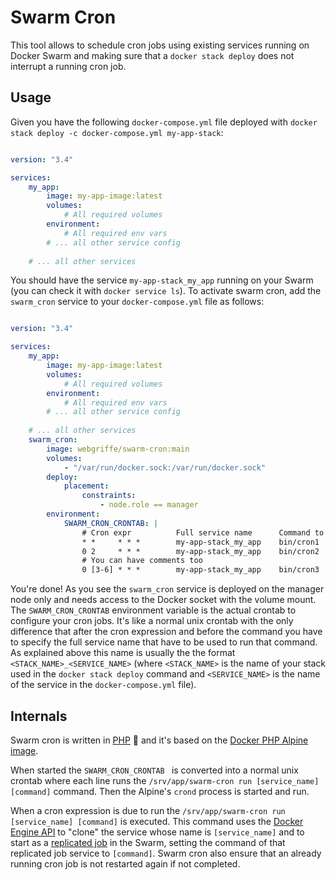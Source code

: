 # Swarm Cron

This tool allows to schedule cron jobs using existing services running on Docker Swarm and making sure that a `docker stack deploy` does not interrupt a running cron job.

## Usage

Given you have the following `docker-compose.yml` file deployed with `docker stack deploy -c docker-compose.yml my-app-stack`:

```yaml

version: "3.4"

services:
    my_app:
        image: my-app-image:latest
        volumes:
            # All required volumes
        environment:
            # All required env vars
        # ... all other service config
    
    # ... all other services
```

You should have the service `my-app-stack_my_app` running on your Swarm (you can check it with `docker service ls`).
To activate swarm cron, add the `swarm_cron` service to your `docker-compose.yml` file as follows:

```yaml

version: "3.4"

services:
    my_app:
        image: my-app-image:latest
        volumes:
            # All required volumes
        environment:
            # All required env vars
        # ... all other service config
    
    # ... all other services
    swarm_cron:
        image: webgriffe/swarm-cron:main
        volumes:
            - "/var/run/docker.sock:/var/run/docker.sock"
        deploy:
            placement:
                constraints:
                    - node.role == manager        
        environment:
            SWARM_CRON_CRONTAB: |
                # Cron expr          Full service name      Command to run
                * *     * * *        my-app-stack_my_app    bin/cron1
                0 2     * * *        my-app-stack_my_app    bin/cron2
                # You can have comments too            
                0 [3-6] * * *        my-app-stack_my_app    bin/cron3
```

You're done! As you see the `swarm_cron` service is deployed on the manager node only and needs access to the Docker socket with the volume mount. The `SWARM_CRON_CRONTAB` environment variable is the actual crontab to configure your cron jobs. It's like a normal unix crontab with the only difference that after the cron expression and before the command you have to specify the full service name that have to be used to run that command. As explained above this name is usually the the format `<STACK_NAME>_<SERVICE_NAME>` (where `<STACK_NAME>` is the name of your stack used in the `docker stack deploy` command and `<SERVICE_NAME>` is the name of the service in the `docker-compose.yml` file).

## Internals

Swarm cron is written in [PHP](https://www.php.net/) 🐘 and it's based on the [Docker PHP Alpine image](https://hub.docker.com/_/php).

When started the `SWARM_CRON_CRONTAB ` is converted into a normal unix crontab where each line runs the `/srv/app/swarm-cron run [service_name] [command]` command. Then the Alpine's `crond` process is started and run.

When a cron expression is due to run the `/srv/app/swarm-cron run [service_name] [command]` is executed. This command uses the [Docker Engine API](https://docs.docker.com/engine/api/) to "clone" the service whose name is `[service_name]` and to start as a [replicated job](https://docs.docker.com/engine/reference/commandline/service_create/#running-as-a-job) in the Swarm, setting the command of that replicated job service to `[command]`. Swarm cron also ensure that an already running cron job is not restarted again if not completed.
